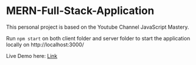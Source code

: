 # MERN-Full-Stack-Application

This personal project is based on the Youtube Channel JavaScript Mastery.

Run `npm start` on both client folder and server folder to start the application locally on http://localhost:3000/

Live Demo here: [Link](https://www.bilibili.com/video/BV1vx4y1M7DB/)
